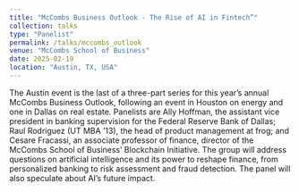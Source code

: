 ```yaml
---
title: "McCombs Business Outlook - The Rise of AI in Fintech”"
collection: talks
type: "Panelist"
permalink: /talks/mccombs_outlook
venue: "McCombs School of Business"
date: 2025-02-19
location: "Austin, TX, USA"
---
```


The Austin event is the last of a three-part series for this year’s annual McCombs Business Outlook, following an event in Houston on energy and one in Dallas on real estate. Panelists are Ally Hoffman, the assistant vice president in banking supervision for the Federal Reserve Bank of Dallas; Raul Rodriguez (UT MBA ’13), the head of product management at frog; and Cesare Fracassi, an associate professor of finance, director of the McCombs School of Business’ Blockchain Initiative. The group will address questions on artificial intelligence and its power to reshape finance, from personalized banking to risk assessment and fraud detection. The panel will also speculate about AI’s future impact.

